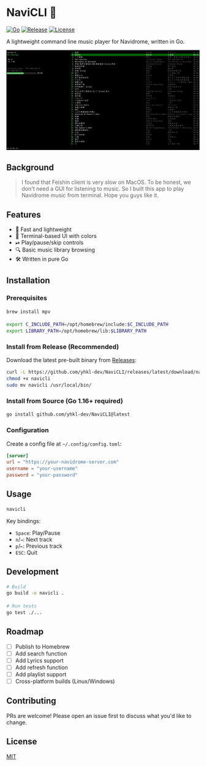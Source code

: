 # NaviCLI 🎵
[![Go](https://img.shields.io/github/go-mod/go-version/yhkl-dev/NaviCLI)](https://golang.org/)
[![Release](https://img.shields.io/github/v/release/yhkl-dev/NaviCLI)](https://github.com/yhkl-dev/NaviCLI/releases)
[![License](https://img.shields.io/github/license/yhkl-dev/NaviCLI)](LICENSE)

A lightweight command line music player for Navidrome, written in Go.

![NaviCLI Screenshot](./screenshot/image.png)
## Background
> I found that Feishin client is very slow on MacOS.
> To be honest, we don't need a GUI for listening to music.
> So I built this app to play Navidrome music from terminal.
> Hope you guys like it.

## Features

- 🚀 Fast and lightweight
- 🎨 Terminal-based UI with colors
- ⏯ Play/pause/skip controls
- 🔍 Basic music library browsing
- 🛠 Written in pure Go

## Installation

### Prerequisites
```bash
brew install mpv

export C_INCLUDE_PATH=/opt/homebrew/include:$C_INCLUDE_PATH
export LIBRARY_PATH=/opt/homebrew/lib:$LIBRARY_PATH
```

### Install from Release (Recommended)
Download the latest pre-built binary from [Releases](https://github.com/yhkl-dev/NaviCLI/releases):

```bash
curl -L https://github.com/yhkl-dev/NaviCLI/releases/latest/download/navicli-darwin-amd64 -o navicli
chmod +x navicli
sudo mv navicli /usr/local/bin/
```

### Install from Source (Go 1.16+ required)
```bash
go install github.com/yhkl-dev/NaviCLI@latest
```

### Configuration
Create a config file at `~/.config/config.toml`:
```toml
[server]
url = "https://your-navidrome-server.com"
username = "your-username"
password = "your-password"
```

## Usage
```bash
navicli
```

Key bindings:
- `Space`: Play/Pause
- `n`/`→`: Next track
- `p`/`←`: Previous track
- `ESC`: Quit

## Development
```bash
# Build
go build -o navicli .

# Run tests
go test ./...
```

## Roadmap
- [ ] Publish to Homebrew
- [ ] Add search function
- [ ] Add Lyrics support
- [ ] Add refresh function
- [ ] Add playlist support
- [ ] Cross-platform builds (Linux/Windows)

## Contributing
PRs are welcome! Please open an issue first to discuss what you'd like to change.

## License
[MIT](LICENSE)
```
